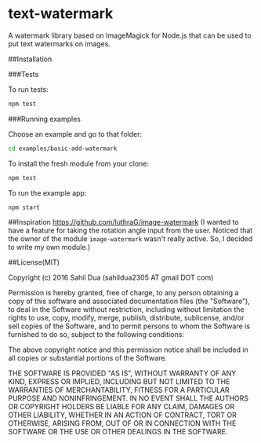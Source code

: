 # text-watermark
A watermark library based on ImageMagick for Node.js that can be used to put text watermarks on images.

##Installation

###Tests

To run tests:
```javascript
npm test
```

###Running examples

Choose an example and go to that folder:
```bash
cd examples/basic-add-watermark
```

To install the fresh module from your clone:
```javascript
npm test
```
To run the example app:
```javascript
npm start
```

##Inspiration
https://github.com/luthraG/image-watermark (I wanted to have a feature for taking the rotation angle input from the user. Noticed that the owner of the module `image-watermark` wasn't really active. So, I decided to write my own module.)

##License(MIT)

Copyright (c) 2016 Sahil Dua (sahildua2305 AT gmail DOT com)

Permission is hereby granted, free of charge, to any person obtaining a copy
of this software and associated documentation files (the "Software"), to deal
in the Software without restriction, including without limitation the rights
to use, copy, modify, merge, publish, distribute, sublicense, and/or sell
copies of the Software, and to permit persons to whom the Software is
furnished to do so, subject to the following conditions:

The above copyright notice and this permission notice shall be included in all
copies or substantial portions of the Software.

THE SOFTWARE IS PROVIDED "AS IS", WITHOUT WARRANTY OF ANY KIND, EXPRESS OR
IMPLIED, INCLUDING BUT NOT LIMITED TO THE WARRANTIES OF MERCHANTABILITY,
FITNESS FOR A PARTICULAR PURPOSE AND NONINFRINGEMENT. IN NO EVENT SHALL THE
AUTHORS OR COPYRIGHT HOLDERS BE LIABLE FOR ANY CLAIM, DAMAGES OR OTHER
LIABILITY, WHETHER IN AN ACTION OF CONTRACT, TORT OR OTHERWISE, ARISING FROM,
OUT OF OR IN CONNECTION WITH THE SOFTWARE OR THE USE OR OTHER DEALINGS IN THE
SOFTWARE.
